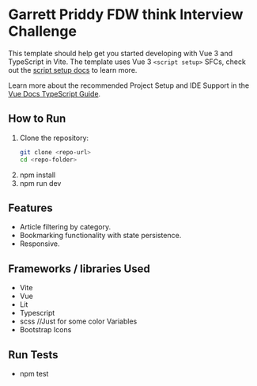 # Garrett Priddy FDW think Interview Challenge

This template should help get you started developing with Vue 3 and TypeScript in Vite. The template uses Vue 3 `<script setup>` SFCs, check out the [script setup docs](https://v3.vuejs.org/api/sfc-script-setup.html#sfc-script-setup) to learn more.

Learn more about the recommended Project Setup and IDE Support in the [Vue Docs TypeScript Guide](https://vuejs.org/guide/typescript/overview.html#project-setup).

## How to Run

1. Clone the repository:
   ```bash
   git clone <repo-url>
   cd <repo-folder>
   ```
2. npm install
3. npm run dev

## Features

- Article filtering by category.
- Bookmarking functionality with state persistence.
- Responsive.

## Frameworks / libraries Used

- Vite
- Vue
- Lit
- Typescript
- scss //Just for some color Variables
- Bootstrap Icons

## Run Tests

- npm test
